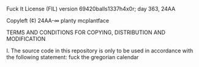 Fuck It License (FIL)
version 69420balls1337h4x0r; day 363, 24AA

Copyleft (¢) 24AA-∞ planty mcplantface 

  TERMS AND CONDITIONS FOR COPYING, DISTRIBUTION AND MODIFICATION

I. The source code in this repository is only to be used in accordance with the following statement: fuck the gregorian calendar

